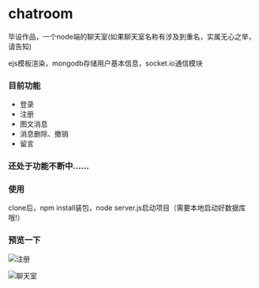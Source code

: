 # chatroom
毕设作品，一个node端的聊天室(如果聊天室名称有涉及到重名，实属无心之举，请告知)

ejs模板渲染，mongodb存储用户基本信息，socket.io通信模块

### 目前功能
- 登录
- 注册
- 图文消息
- 消息删除、撤销
- 留言

### 还处于功能不断中......

### 使用
 clone后，npm install装包，node server.js启动项目（需要本地启动好数据库哦!）

### 预览一下
 ![注册](https://github.com/dannisi/chatroom/blob/master/screenshots/register.png)

 ![聊天室](https://github.com/dannisi/chatroom/blob/master/screenshots/chat.png)

